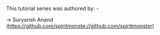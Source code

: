 This tutorial series was authored by: -

-> Suryansh Anand (https://github.com/spiritmonste://github.com/spiritmonster)

